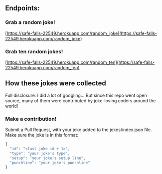 ## Endpoints:

### Grab a random joke!
[https://safe-falls-22549.herokuapp.com/random_joke](https://safe-falls-22549.herokuapp.com/random_joke)

### Grab ten random jokes!
[https://safe-falls-22549.herokuapp.com/random_ten](https://safe-falls-22549.herokuapp.com/random_ten)

## How these jokes were collected

Full disclosure: I did a lot of googling...
But since this repo went open source, many of them were contributed by joke-loving coders around the world!

### Make a contribution!

Submit a Pull Request, with your joke added to the jokes/index.json file. Make sure the joke is in this format:

```javascript
{
  "id": "<last joke id + 1>",
  "type": "your joke's type",
  "setup": "your joke's setup line",
  "punchline": "your joke's punchline"
}
```
